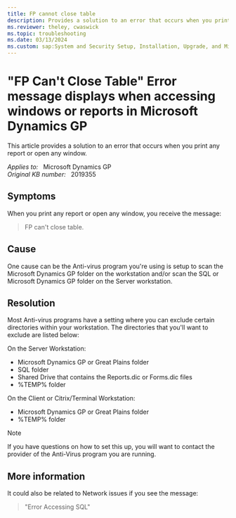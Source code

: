 ```yaml
---
title: FP cannot close table
description: Provides a solution to an error that occurs when you print any report or open any window.
ms.reviewer: theley, cwaswick
ms.topic: troubleshooting
ms.date: 03/13/2024
ms.custom: sap:System and Security Setup, Installation, Upgrade, and Migrations
---
```

# "FP Can't Close Table" Error message displays when accessing windows or reports in Microsoft Dynamics GP

This article provides a solution to an error that occurs when you print any report or open any window.

_Applies to:_ &nbsp; Microsoft Dynamics GP  
_Original KB number:_ &nbsp; 2019355

## Symptoms

When you print any report or open any window, you receive the message:  

> FP can't close table.

## Cause

One cause can be the Anti-virus program you're using is setup to scan the Microsoft Dynamics GP folder on the workstation and/or scan the SQL or Microsoft Dynamics GP folder on the Server workstation.

## Resolution

Most Anti-virus programs have a setting where you can exclude certain directories within your workstation. The directories that you'll want to exclude are listed below:

On the Server Workstation:

- Microsoft Dynamics GP or Great Plains folder
- SQL folder
- Shared Drive that contains the Reports.dic or Forms.dic files
- %TEMP% folder

On the Client or Citrix/Terminal Workstation:

- Microsoft Dynamics GP or Great Plains folder
- %TEMP% folder  

> [!NOTE]
> If you have questions on how to set this up, you will want to contact the provider of the Anti-Virus program you are running.

## More information

It could also be related to Network issues if you see the message:
> "Error Accessing SQL"
